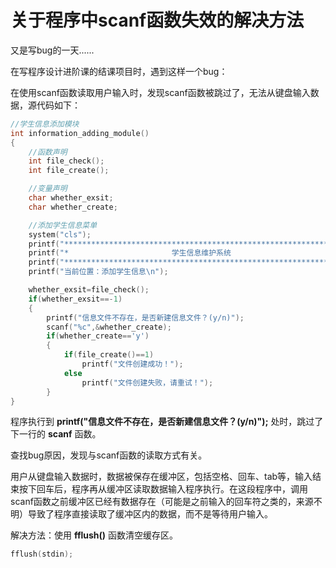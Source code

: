 # 关于程序中scanf函数失效的解决方法

又是写bug的一天......

在写程序设计进阶课的结课项目时，遇到这样一个bug：

在使用scanf函数读取用户输入时，发现scanf函数被跳过了，无法从键盘输入数据，源代码如下：

```c
//学生信息添加模块
int information_adding_module()
{
    //函数声明
    int file_check();
    int file_create();

    //变量声明
    char whether_exsit;
    char whether_create;

    //添加学生信息菜单
    system("cls");
    printf("******************************************************************\n");
    printf("*                       学生信息维护系统                         *\n");
    printf("******************************************************************\n");
    printf("当前位置：添加学生信息\n");

    whether_exsit=file_check();
    if(whether_exsit==-1)
    {
        printf("信息文件不存在，是否新建信息文件？(y/n)");
        scanf("%c",&whether_create);
        if(whether_create=='y')
        {
            if(file_create()==1)
                printf("文件创建成功！");
            else
                printf("文件创建失败，请重试！");
        }
}
```

程序执行到 **printf("信息文件不存在，是否新建信息文件？(y/n)");** 处时，跳过了下一行的 **scanf** 函数。

查找bug原因，发现与scanf函数的读取方式有关。

用户从键盘输入数据时，数据被保存在缓冲区，包括空格、回车、tab等，输入结束按下回车后，程序再从缓冲区读取数据输入程序执行。在这段程序中，调用scanf函数之前缓冲区已经有数据存在（可能是之前输入的回车符之类的，来源不明）导致了程序直接读取了缓冲区内的数据，而不是等待用户输入。

解决方法：使用 **fflush()** 函数清空缓存区。

```c
fflush(stdin);
```

